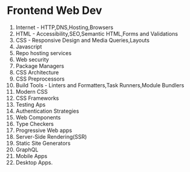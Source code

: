 # Frontend Web Dev

1. Internet - HTTP,DNS,Hosting,Browsers
2. HTML - Accessibility,SEO,Semantic HTML,Forms and Validations
3. CSS - Responsive Design and Media Queries,Layouts
4. Javascript 
5. Repo hosting services
6. Web security
7. Package Managers
8. CSS Architecture
9. CSS Preprocessors
10. Build Tools - Linters and Formatters,Task Runners,Module Bundlers
11. Modern CSS
12. CSS Frameworks
13. Testing Aps
14. Authentication Strategies
15. Web Components
16. Type Checkers
17. Progressive Web apps
18. Server-Side Rendering(SSR)
19. Static Site Generators
20. GraphQL
21. Mobile Apps
22. Desktop Apps.
